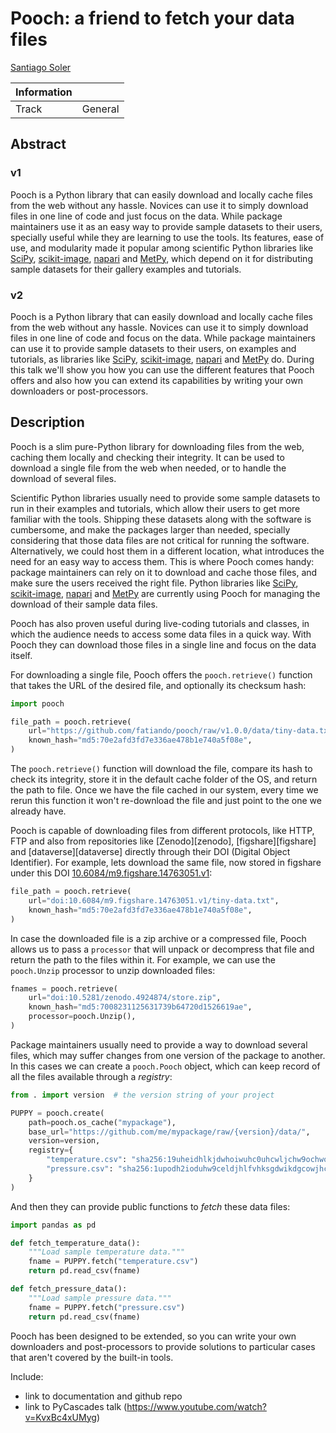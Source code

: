 # Pooch: a friend to fetch your data files

[Santiago Soler][santisoler]

| Information | |
|---|---|
| Track  | General  |


<!--

I can add an image in the submission.

The submission can be done in Markdown!

-->

## Abstract

<!--

<= 100 words

- In your abstract, be sure to include answers to some basic questions: Who is
the intended audience for your talk? What, specifically, will attendees learn
from your talk?

-->

<!--
### Brainstorming

- Intended audience:
  - package maintainers, teachers and instructors, end users.
- What will they learn:
  - Package maintainers can use Pooch to easily provide sample datasets in
    gallery examples, tutorials, user guides, etc.
  - Teachers can use Pooch to easily download data files during live coding
    classes, locally or in the cloud, while ensuring that the students have the
    correct file.

What's Pooch? Who can use it? What's is useful for? Who's using it?

-->

### v1

Pooch is a Python library that can easily download and locally cache files from
the web without any hassle. Novices can use it to simply download files
in one line of code and just focus on the data.
While package maintainers use it as an easy way to provide sample datasets to
their users, specially useful while they are learning to use the tools.
Its features, ease of use, and modularity made it popular among scientific
Python libraries like [SciPy][scipy], [scikit-image][scikit-image],
[napari][napari] and [MetPy][metpy], which depend on it for distributing sample
datasets for their gallery examples and tutorials.


### v2

Pooch is a Python library that can easily download and locally cache files from
the web without any hassle. Novices can use it to simply download files
in one line of code and focus on the data.
While package maintainers can use it to provide sample datasets
to their users, on examples and tutorials, as libraries like [SciPy][scipy],
[scikit-image][scikit-image], [napari][napari] and [MetPy][metpy] do.
During this talk we'll show you how you can use the different features that
Pooch offers and also how you can extend its capabilities by writing your own
downloaders or post-processors.



## Description

<!--
Your placement in the program will be based on reviews of your description.
This should be a roughly 500-word outline of your presentation. This outline
should concisely describe software of interest to the SciPy community, tools or
techniques for more effective computing, or how scientific Python was applied
to solve a research problem. A traditional background/motivation, methods,
results, and conclusion structure is encouraged but not required. Links to
project websites, source code repositories, figures, full papers, and evidence
of public speaking ability are encouraged.


Include links to source code, articles, blog posts, or other writing that adds
context to the presentation.

Review process:
- Would you recommend accepting this proposal (yes/no)?
- Proposal rating? (numerical score 1 to 5)
- How confident are you in your review? (numerical score 1 to 5)
- Does this abstract concisely describe software of interest to the SciPy
  community, tools or techniques for more effective computing, or how
  scientific Python was applied to solve a research problem? (numerical score
  1 to 5)
-->

<!--
### Brainstorming

- What's Pooch?
- Download and cache files without frills: `retrieve`
- Automatically check file integrity.
- Reuse that cache file.
- For package maintainers, create a `Pooch` object and `fetch` files from
  anywhere.
- Download from anywhere: FTP, Zenodo, figshare, dataverse, etc.
- Unpack archives
- Why it's useful? Why you should use it?
- Extend it however you want: write your own downloaders and post-processors.
- Who's using Pooch?

Links:

- github.com/fatiando/pooch
- www.fatiando.org/pooch
- https://doi.org/10.21105/joss.01943

-->

Pooch is a slim pure-Python library for downloading files from the web, caching
them locally and checking their integrity.
It can be used to download a single file from the web when needed, or to
handle the download of several files.

Scientific Python libraries usually need to provide some sample datasets to run
in their examples and tutorials, which allow their users to get more familiar
with the tools.
Shipping these datasets along with the software is cumbersome, and make the
packages larger than needed, specially considering that those data files are
not critical for running the software.
Alternatively, we could host them in a different location, what
introduces the need for an easy way to access them.
This is where Pooch comes handy: package maintainers can rely on it to
download and cache those files, and make sure the users received the right
file.
Python libraries like [SciPy][scipy], [scikit-image][scikit-image],
[napari][napari] and [MetPy][metpy] are currently using Pooch for managing the
download of their sample data files.

Pooch has also proven useful during live-coding tutorials and classes, in which
the audience needs to access some data files in a quick way. With Pooch they
can download those files in a single line and focus on the data itself.

For downloading a single file, Pooch offers the `pooch.retrieve()` function
that takes the URL of the desired file, and optionally its checksum hash:

```python
import pooch

file_path = pooch.retrieve(
    url="https://github.com/fatiando/pooch/raw/v1.0.0/data/tiny-data.txt",
    known_hash="md5:70e2afd3fd7e336ae478b1e740a5f08e",
)
```

The `pooch.retrieve()` function will download the file, compare its hash to
check its integrity, store it in the default cache folder of the OS, and return
the path to file.
Once we have the file cached in our system, every time we rerun this function
it won't re-download the file and just point to the one we already have.

Pooch is capable of downloading files from different protocols, like HTTP, FTP
and also from repositories like [Zenodo][zenodo], [figshare][figshare] and
[dataverse][dataverse] directly through their DOI (Digital Object Identifier).
For example, lets download the same file, now stored in figshare under this
DOI
[10.6084/m9.figshare.14763051.v1](https://doi.org/10.6084/m9.figshare.14763051.v1):

```python
file_path = pooch.retrieve(
    url="doi:10.6084/m9.figshare.14763051.v1/tiny-data.txt",
    known_hash="md5:70e2afd3fd7e336ae478b1e740a5f08e",
)
```

In case the downloaded file is a zip archive or a compressed file,
Pooch allows us to pass a `processor` that will unpack or decompress that file
and return the path to the files within it. For example, we can use
the `pooch.Unzip` processor to unzip downloaded files:

```python
fnames = pooch.retrieve(
    url="doi:10.5281/zenodo.4924874/store.zip",
    known_hash="md5:7008231125631739b64720d1526619ae",
    processor=pooch.Unzip(),
)
```

Package maintainers usually need to provide a way to download several files,
which may suffer changes from one version of the package to another. In this
cases we can create a `pooch.Pooch` object, which can keep record of all the
files available through a _registry_:


```python
from . import version  # the version string of your project

PUPPY = pooch.create(
    path=pooch.os_cache("mypackage"),
    base_url="https://github.com/me/mypackage/raw/{version}/data/",
    version=version,
    registry={
        "temperature.csv": "sha256:19uheidhlkjdwhoiwuhc0uhcwljchw9ochwochw89dcgw9dcgwc",
        "pressure.csv": "sha256:1upodh2ioduhw9celdjhlfvhksgdwikdgcowjhcwoduchowjg8w",
    }
)
```

And then they can provide public functions to _fetch_ these data files:

```python
import pandas as pd

def fetch_temperature_data():
    """Load sample temperature data."""
    fname = PUPPY.fetch("temperature.csv")
    return pd.read_csv(fname)

def fetch_pressure_data():
    """Load sample pressure data."""
    fname = PUPPY.fetch("pressure.csv")
    return pd.read_csv(fname)
```

Pooch has been designed to be extended, so you can write your own downloaders
and post-processors to provide solutions to particular cases that aren't
covered by the built-in tools.

Include:
- link to documentation and github repo
- link to PyCascades talk (https://www.youtube.com/watch?v=KvxBc4xUMyg)

[santisoler]: https://www.santisoler.com
[metpy]: https://unidata.github.io/MetPy
[napari]: https://napari.org
[scipy]: https://scipy.org
[scikit-image]: https://scikit-image.org

